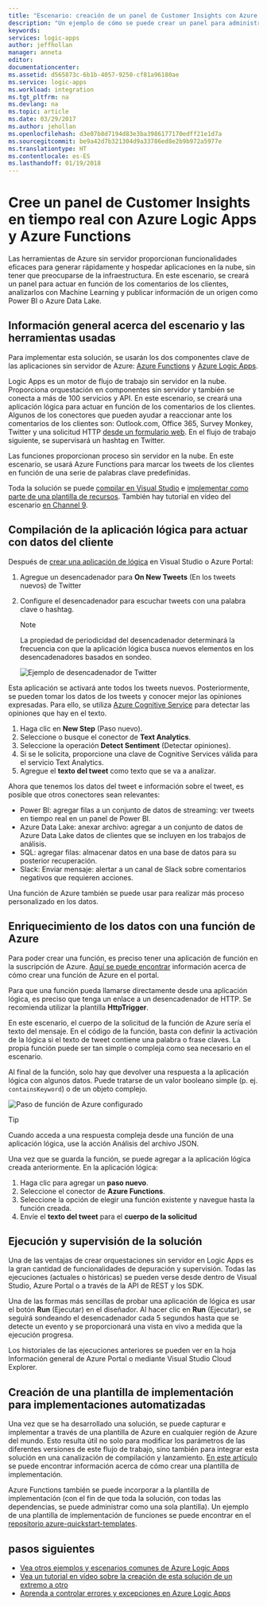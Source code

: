 ```yaml
---
title: "Escenario: creación de un panel de Customer Insights con Azure sin servidor | Microsoft Docs"
description: "Un ejemplo de cómo se puede crear un panel para administrar los comentarios de clientes, datos sociales, etc. Azure Logic Apps y Azure Functions."
keywords: 
services: logic-apps
author: jeffhollan
manager: anneta
editor: 
documentationcenter: 
ms.assetid: d565873c-6b1b-4057-9250-cf81a96180ae
ms.service: logic-apps
ms.workload: integration
ms.tgt_pltfrm: na
ms.devlang: na
ms.topic: article
ms.date: 03/29/2017
ms.author: jehollan
ms.openlocfilehash: d3e07b8d7194d83e3ba3986177170edff21e1d7a
ms.sourcegitcommit: be9a42d7b321304d9a33786ed8e2b9b972a5977e
ms.translationtype: HT
ms.contentlocale: es-ES
ms.lasthandoff: 01/19/2018
---
```

# <a name="create-a-real-time-customer-insights-dashboard-with-azure-logic-apps-and-azure-functions"></a>Cree un panel de Customer Insights en tiempo real con Azure Logic Apps y Azure Functions

Las herramientas de Azure sin servidor proporcionan funcionalidades eficaces para generar rápidamente y hospedar aplicaciones en la nube, sin tener que preocuparse de la infraestructura.  En este escenario, se creará un panel para actuar en función de los comentarios de los clientes, analizarlos con Machine Learning y publicar información de un origen como Power BI o Azure Data Lake.

## <a name="overview-of-the-scenario-and-tools-used"></a>Información general acerca del escenario y las herramientas usadas

Para implementar esta solución, se usarán los dos componentes clave de las aplicaciones sin servidor de Azure: [Azure Functions](https://azure.microsoft.com/services/functions/) y [Azure Logic Apps](https://azure.microsoft.com/services/logic-apps/).

Logic Apps es un motor de flujo de trabajo sin servidor en la nube.  Proporciona orquestación en componentes sin servidor y también se conecta a más de 100 servicios y API.  En este escenario, se creará una aplicación lógica para actuar en función de los comentarios de los clientes.  Algunos de los conectores que pueden ayudar a reaccionar ante los comentarios de los clientes son: Outlook.com, Office 365, Survey Monkey, Twitter y una solicitud HTTP [desde un formulario web](https://blogs.msdn.microsoft.com/logicapps/2017/01/30/calling-a-logic-app-from-an-html-form/).  En el flujo de trabajo siguiente, se supervisará un hashtag en Twitter.

Las funciones proporcionan proceso sin servidor en la nube.  En este escenario, se usará Azure Functions para marcar los tweets de los clientes en función de una serie de palabras clave predefinidas.

Toda la solución se puede [compilar en Visual Studio](logic-apps-deploy-from-vs.md) e [implementar como parte de una plantilla de recursos](logic-apps-create-deploy-template.md).  También hay tutorial en vídeo del escenario [en Channel 9](http://aka.ms/logicappsdemo).

## <a name="build-the-logic-app-to-trigger-on-customer-data"></a>Compilación de la aplicación lógica para actuar con datos del cliente

Después de [crear una aplicación de lógica](quickstart-create-first-logic-app-workflow.md) en Visual Studio o Azure Portal:

1. Agregue un desencadenador para **On New Tweets** (En los tweets nuevos) de Twitter
2. Configure el desencadenador para escuchar tweets con una palabra clave o hashtag.

   > [!NOTE]
   > La propiedad de periodicidad del desencadenador determinará la frecuencia con que la aplicación lógica busca nuevos elementos en los desencadenadores basados en sondeo.

   ![Ejemplo de desencadenador de Twitter][1]

Esta aplicación se activará ante todos los tweets nuevos.  Posteriormente, se pueden tomar los datos de los tweets y conocer mejor las opiniones expresadas.  Para ello, se utiliza [Azure Cognitive Service](https://azure.microsoft.com/services/cognitive-services/) para detectar las opiniones que hay en el texto.

1. Haga clic en **New Step** (Paso nuevo).
1. Seleccione o busque el conector de **Text Analytics**.
1. Seleccione la operación **Detect Sentiment** (Detectar opiniones).
1. Si se le solicita, proporcione una clave de Cognitive Services válida para el servicio Text Analytics.
1. Agregue el **texto del tweet** como texto que se va a analizar.

Ahora que tenemos los datos del tweet e información sobre el tweet, es posible que otros conectores sean relevantes:
* Power BI: agregar filas a un conjunto de datos de streaming: ver tweets en tiempo real en un panel de Power BI.
* Azure Data Lake: anexar archivo: agregar a un conjunto de datos de Azure Data Lake datos de clientes que se incluyen en los trabajos de análisis.
* SQL: agregar filas: almacenar datos en una base de datos para su posterior recuperación.
* Slack: Enviar mensaje: alertar a un canal de Slack sobre comentarios negativos que requieren acciones.

Una función de Azure también se puede usar para realizar más proceso personalizado en los datos.

## <a name="enriching-the-data-with-an-azure-function"></a>Enriquecimiento de los datos con una función de Azure

Para poder crear una función, es preciso tener una aplicación de función en la suscripción de Azure.  [Aquí se puede encontrar](../azure-functions/functions-create-first-azure-function-azure-portal.md) información acerca de cómo crear una función de Azure en el portal.

Para que una función pueda llamarse directamente desde una aplicación lógica, es preciso que tenga un enlace a un desencadenador de HTTP.  Se recomienda utilizar la plantilla **HttpTrigger**.

En este escenario, el cuerpo de la solicitud de la función de Azure sería el texto del mensaje.  En el código de la función, basta con definir la activación de la lógica si el texto de tweet contiene una palabra o frase claves.  La propia función puede ser tan simple o compleja como sea necesario en el escenario.

Al final de la función, solo hay que devolver una respuesta a la aplicación lógica con algunos datos.  Puede tratarse de un valor booleano simple (p. ej. `containsKeyword`) o de un objeto complejo.

![Paso de función de Azure configurado][2]

> [!TIP]
> Cuando acceda a una respuesta compleja desde una función de una aplicación lógica, use la acción Análisis del archivo JSON.

Una vez que se guarda la función, se puede agregar a la aplicación lógica creada anteriormente.  En la aplicación lógica:

1. Haga clic para agregar un **paso nuevo**.
1. Seleccione el conector de **Azure Functions**.
1. Seleccione la opción de elegir una función existente y navegue hasta la función creada.
1. Envíe el **texto del tweet** para el **cuerpo de la solicitud**

## <a name="running-and-monitoring-the-solution"></a>Ejecución y supervisión de la solución

Una de las ventajas de crear orquestaciones sin servidor en Logic Apps es la gran cantidad de funcionalidades de depuración y supervisión.  Todas las ejecuciones (actuales o históricas) se pueden verse desde dentro de Visual Studio, Azure Portal o a través de la API de REST y los SDK.

Una de las formas más sencillas de probar una aplicación de lógica es usar el botón **Run** (Ejecutar) en el diseñador.  Al hacer clic en **Run** (Ejecutar), se seguirá sondeando el desencadenador cada 5 segundos hasta que se detecte un evento y se proporcionará una vista en vivo a medida que la ejecución progresa.

Los historiales de las ejecuciones anteriores se pueden ver en la hoja Información general de Azure Portal o mediante Visual Studio Cloud Explorer.

## <a name="creating-a-deployment-template-for-automated-deployments"></a>Creación de una plantilla de implementación para implementaciones automatizadas

Una vez que se ha desarrollado una solución, se puede capturar e implementar a través de una plantilla de Azure en cualquier región de Azure del mundo.  Esto resulta útil no solo para modificar los parámetros de las diferentes versiones de este flujo de trabajo, sino también para integrar esta solución en una canalización de compilación y lanzamiento.  [En este artículo](logic-apps-create-deploy-template.md) se puede encontrar información acerca de cómo crear una plantilla de implementación.

Azure Functions también se puede incorporar a la plantilla de implementación (con el fin de que toda la solución, con todas las dependencias, se puede administrar como una sola plantilla).  Un ejemplo de una plantilla de implementación de funciones se puede encontrar en el [repositorio azure-quickstart-templates](https://github.com/Azure/azure-quickstart-templates/tree/master/101-function-app-create-dynamic).

## <a name="next-steps"></a>pasos siguientes

* [Vea otros ejemplos y escenarios comunes de Azure Logic Apps](logic-apps-examples-and-scenarios.md)
* [Vea un tutorial en vídeo sobre la creación de esta solución de un extremo a otro](http://aka.ms/logicappsdemo)
* [Aprenda a controlar errores y excepciones en Azure Logic Apps](logic-apps-exception-handling.md)

<!-- Image References -->
[1]: ./media/logic-apps-scenario-social-serverless/twitter.png
[2]: ./media/logic-apps-scenario-social-serverless/function.png